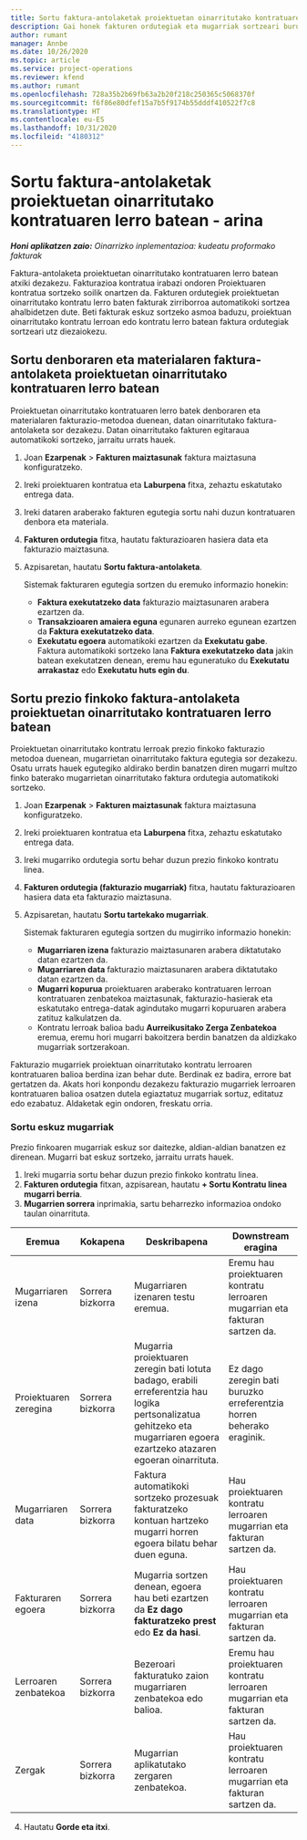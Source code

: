 ```yaml
---
title: Sortu faktura-antolaketak proiektuetan oinarritutako kontratuaren lerro batean - arina
description: Gai honek fakturen ordutegiak eta mugarriak sortzeari buruzko informazioa eskaintzen du.
author: rumant
manager: Annbe
ms.date: 10/26/2020
ms.topic: article
ms.service: project-operations
ms.reviewer: kfend
ms.author: rumant
ms.openlocfilehash: 728a35b2b69fb63a2b20f218c250365c5068370f
ms.sourcegitcommit: f6f86e80dfef15a7b5f9174b55dddf410522f7c8
ms.translationtype: HT
ms.contentlocale: eu-ES
ms.lasthandoff: 10/31/2020
ms.locfileid: "4180312"
---
```

# <a name="create-invoice-schedules-on-a-project-based-contract-line---lite"></a>Sortu faktura-antolaketak proiektuetan oinarritutako kontratuaren lerro batean - arina

_**Honi aplikatzen zaio:** Oinarrizko inplementazioa: kudeatu proformako fakturak_

Faktura-antolaketa proiektuetan oinarritutako kontratuaren lerro batean atxiki dezakezu. Fakturazioa kontratua irabazi ondoren Proiektuaren kontratua sortzeko soilik onartzen da. Fakturen ordutegiek proiektuetan oinarritutako kontratu lerro baten fakturak zirriborroa automatikoki sortzea ahalbidetzen dute. Beti fakturak eskuz sortzeko asmoa baduzu, proiektuan oinarritutako kontratu lerroan edo kontratu lerro batean faktura ordutegiak sortzeari utz diezaiokezu.

## <a name="create-a-time-and-material-invoice-schedule-for-a-project-based-contract-line"></a>Sortu denboraren eta materialaren faktura-antolaketa proiektuetan oinarritutako kontratuaren lerro batean

Proiektuetan oinarritutako kontratuaren lerro batek denboraren eta materialaren fakturazio-metodoa duenean, datan oinarritutako faktura-antolaketa sor dezakezu. Datan oinarritutako fakturen egitaraua automatikoki sortzeko, jarraitu urrats hauek.

1. Joan **Ezarpenak** > **Fakturen maiztasunak** faktura maiztasuna konfiguratzeko.
2. Ireki proiektuaren kontratua eta **Laburpena** fitxa, zehaztu eskatutako entrega data.
3. Ireki dataren araberako fakturen egutegia sortu nahi duzun kontratuaren denbora eta materiala. 
4. **Fakturen ordutegia** fitxa, hautatu fakturazioaren hasiera data eta fakturazio maiztasuna. 
5. Azpisaretan, hautatu **Sortu faktura-antolaketa**.

    Sistemak fakturaren egutegia sortzen du eremuko informazio honekin:

    - **Faktura exekutatzeko data** fakturazio maiztasunaren arabera ezartzen da.
    - **Transakzioaren amaiera eguna** egunaren aurreko egunean ezartzen da **Faktura exekutatzeko data**.
    - **Exekutatu egoera** automatikoki ezartzen da **Exekutatu gabe**. Faktura automatikoki sortzeko lana **Faktura exekutatzeko data** jakin batean exekutatzen denean, eremu hau eguneratuko du **Exekutatu arrakastaz** edo **Exekutatu huts egin du**.

## <a name="create-a-fixed-price-invoice-schedule-for-a-project-based-contract-line"></a>Sortu prezio finkoko faktura-antolaketa proiektuetan oinarritutako kontratuaren lerro batean

Proiektuetan oinarritutako kontratu lerroak prezio finkoko fakturazio metodoa duenean, mugarrietan oinarritutako faktura egutegia sor dezakezu. Osatu urrats hauek egutegiko aldirako berdin banatzen diren mugarri multzo finko baterako mugarrietan oinarritutako faktura ordutegia automatikoki sortzeko.

1. Joan **Ezarpenak** > **Fakturen maiztasunak** faktura maiztasuna konfiguratzeko.
2. Ireki proiektuaren kontratua eta **Laburpena** fitxa, zehaztu eskatutako entrega data.
3. Ireki mugarriko ordutegia sortu behar duzun prezio finkoko kontratu linea. 
4. **Fakturen ordutegia (fakturazio mugarriak)** fitxa, hautatu fakturazioaren hasiera data eta fakturazio maiztasuna. 
5. Azpisaretan, hautatu **Sortu tartekako mugarriak**.

    Sistemak fakturaren egutegia sortzen du mugirriko informazio honekin:

    - **Mugarriaren izena** fakturazio maiztasunaren arabera diktatutako datan ezartzen da.
    - **Mugarriaren data** fakturazio maiztasunaren arabera diktatutako datan ezartzen da.
    - **Mugarri kopurua** proiektuaren araberako kontratuaren lerroan kontratuaren zenbatekoa maiztasunak, fakturazio-hasierak eta eskatutako entrega-datak agindutako mugarri kopuruaren arabera zatituz kalkulatzen da.
    - Kontratu lerroak balioa badu **Aurreikusitako Zerga Zenbatekoa** eremua, eremu hori mugarri bakoitzera berdin banatzen da aldizkako mugarriak sortzerakoan.

Fakturazio mugarriek proiektuan oinarritutako kontratu lerroaren kontratuaren balioa berdina izan behar dute. Berdinak ez badira, errore bat gertatzen da. Akats hori konpondu dezakezu fakturazio mugarriek lerroaren kontratuaren balioa osatzen dutela egiaztatuz mugarriak sortuz, editatuz edo ezabatuz. Aldaketak egin ondoren, freskatu orria.

### <a name="manually-create-milestones"></a>Sortu eskuz mugarriak

Prezio finkoaren mugarriak eskuz sor daitezke, aldian-aldian banatzen ez direnean. Mugarri bat eskuz sortzeko, jarraitu urrats hauek.

1. Ireki mugarria sortu behar duzun prezio finkoko kontratu linea. 
2. **Fakturen ordutegia** fitxan, azpisarean, hautatu **+ Sortu Kontratu linea mugarri berria**.
3. **Mugarrien sorrera** inprimakia, sartu beharrezko informazioa ondoko taulan oinarrituta. 

| Eremua | Kokapena | Deskribapena | Downstream eragina |
| --- | --- | --- | --- |
| Mugarriaren izena | Sorrera bizkorra | Mugarriaren izenaren testu eremua. | Eremu hau proiektuaren kontratu lerroaren mugarrian eta fakturan sartzen da. |
| Proiektuaren zeregina | Sorrera bizkorra | Mugarria proiektuaren zeregin bati lotuta badago, erabili erreferentzia hau logika pertsonalizatua gehitzeko eta mugarriaren egoera ezartzeko atazaren egoeran oinarrituta. | Ez dago zeregin bati buruzko erreferentzia horren beherako eraginik. |
| Mugarriaren data | Sorrera bizkorra | Faktura automatikoki sortzeko prozesuak fakturatzeko kontuan hartzeko mugarri horren egoera bilatu behar duen eguna. | Hau proiektuaren kontratu lerroaren mugarrian eta fakturan sartzen da. |
| Fakturaren egoera | Sorrera bizkorra | Mugarria sortzen denean, egoera hau beti ezartzen da **Ez dago fakturatzeko prest** edo **Ez da hasi**. | Hau proiektuaren kontratu lerroaren mugarrian eta fakturan sartzen da. |
| Lerroaren zenbatekoa | Sorrera bizkorra | Bezeroari fakturatuko zaion mugarriaren zenbatekoa edo balioa. | Eremu hau proiektuaren kontratu lerroaren mugarrian eta fakturan sartzen da. |
| Zergak | Sorrera bizkorra | Mugarrian aplikatutako zergaren zenbatekoa. | Hau proiektuaren kontratu lerroaren mugarrian eta fakturan sartzen da. |

4. Hautatu **Gorde eta itxi**.
